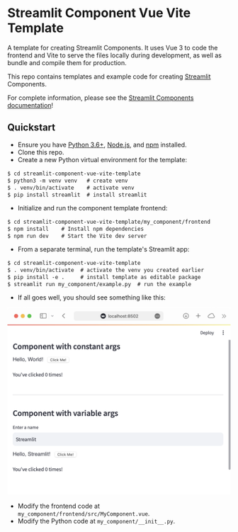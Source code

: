 # Streamlit Component Vue Vite Template

A template for creating Streamlit Components. It uses Vue 3 to code the frontend and Vite to serve the files locally during development, as well as bundle and compile them for production.

This repo contains templates and example code for creating [Streamlit](https://streamlit.io) Components.

For complete information, please see the [Streamlit Components documentation](https://docs.streamlit.io/en/latest/streamlit_components.html)!

## Quickstart

* Ensure you have [Python 3.6+](https://www.python.org/downloads/), [Node.js](https://nodejs.org), and [npm](https://docs.npmjs.com/downloading-and-installing-node-js-and-npm) installed.
* Clone this repo.
* Create a new Python virtual environment for the template:
```
$ cd streamlit-component-vue-vite-template
$ python3 -m venv venv   # create venv
$ . venv/bin/activate    # activate venv
$ pip install streamlit  # install streamlit
```
* Initialize and run the component template frontend:
```
$ cd streamlit-component-vue-vite-template/my_component/frontend
$ npm install    # Install npm dependencies
$ npm run dev    # Start the Vite dev server
```
* From a separate terminal, run the template's Streamlit app:
```
$ cd streamlit-component-vue-vite-template
$ . venv/bin/activate  # activate the venv you created earlier
$ pip install -e .     # install template as editable package
$ streamlit run my_component/example.py  # run the example
```
* If all goes well, you should see something like this:

![Quickstart Success](quickstart.png)

* Modify the frontend code at `my_component/frontend/src/MyComponent.vue`.
* Modify the Python code at `my_component/__init__.py`.
